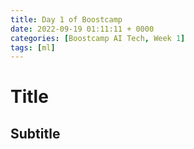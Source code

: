```yaml
---
title: Day 1 of Boostcamp
date: 2022-09-19 01:11:11 + 0000
categories: [Boostcamp AI Tech, Week 1]
tags: [ml]	
---
```


# Title
## Subtitle
